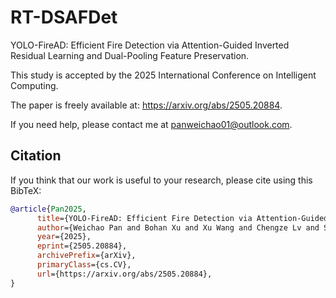 # RT-DSAFDet
YOLO-FireAD: Efficient Fire Detection via Attention-Guided Inverted Residual Learning and Dual-Pooling Feature Preservation.

This study is accepted by the 2025 International Conference on Intelligent Computing.

The paper is freely available at: https://arxiv.org/abs/2505.20884.

If you need help, please contact me at panweichao01@outlook.com.
## Citation
If you think that our work is useful to your research, please cite using this BibTeX:
```bibtex
@article{Pan2025,
      title={YOLO-FireAD: Efficient Fire Detection via Attention-Guided Inverted Residual Learning and Dual-Pooling Feature Preservation}, 
      author={Weichao Pan and Bohan Xu and Xu Wang and Chengze Lv and Shuoyang Wang and Zhenke Duan},
      year={2025},
      eprint={2505.20884},
      archivePrefix={arXiv},
      primaryClass={cs.CV},
      url={https://arxiv.org/abs/2505.20884}, 
}

```

